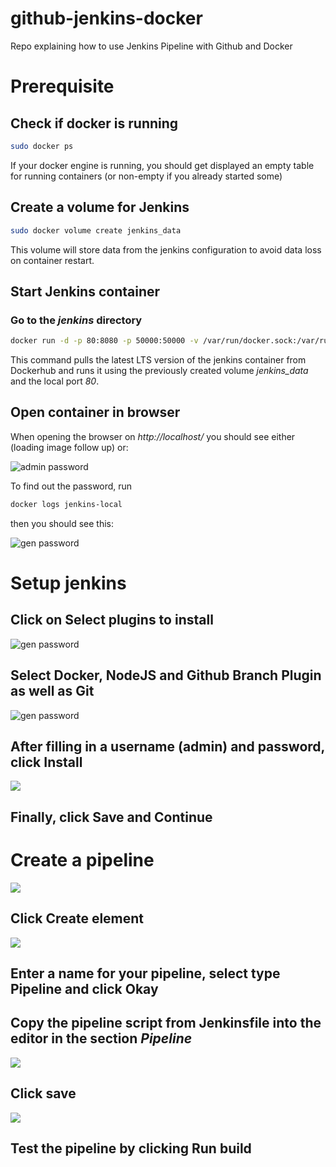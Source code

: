 # github-jenkins-docker
Repo explaining how to use Jenkins Pipeline with Github and Docker

# Prerequisite

## Check if docker is running

```bash
sudo docker ps
```

If your docker engine is running, you should get displayed an empty table for running containers (or non-empty if you already started some)

## Create a volume for Jenkins

```bash
sudo docker volume create jenkins_data
```

This volume will store data from the jenkins configuration to avoid data loss on container restart.

## Start Jenkins container

### Go to the *jenkins* directory

```bash
docker run -d -p 80:8080 -p 50000:50000 -v /var/run/docker.sock:/var/run/docker.sock -v jenkins_data:/var/jenkins_home --name jenkins-local berndserker/jenkins:latest
```

This command pulls the latest LTS version of the jenkins container from Dockerhub and runs it using the previously created volume *jenkins_data* and the local port *80*.

## Open container in browser

When opening the browser on *http://localhost/* you should see either (loading image follow up) or: 

![admin password](/img/admin_password_initial.png)

To find out the password, run

```bash
docker logs jenkins-local
```

then you should see this:

![gen password](/img/jenkins_admin_password.PNG)

# Setup jenkins

## Click on **Select plugins to install**
![gen password](/img/jenkins_install_mask.PNG)

## Select Docker, NodeJS and Github Branch Plugin as well as Git

![gen password](/img/jenkins_github_plugin.PNG)

## After filling in a username (admin) and password, click Install

![](/img/jenkins_create_admin_account.PNG)

## Finally, click **Save and Continue**

# Create a pipeline

![](/img/jenkins_menu.PNG)

## Click **Create element**

![](/img/jenkins_create_docker_pipeline.PNG)

## Enter a name for your pipeline, select type **Pipeline** and click Okay

## Copy the pipeline script from **Jenkinsfile** into the editor in the section *Pipeline*

![](/img/jenkins_add_pipeline_script.PNG)

## Click save

![](/img/jenkins_pipeline_menu.PNG)

## Test the pipeline by clicking **Run build**
